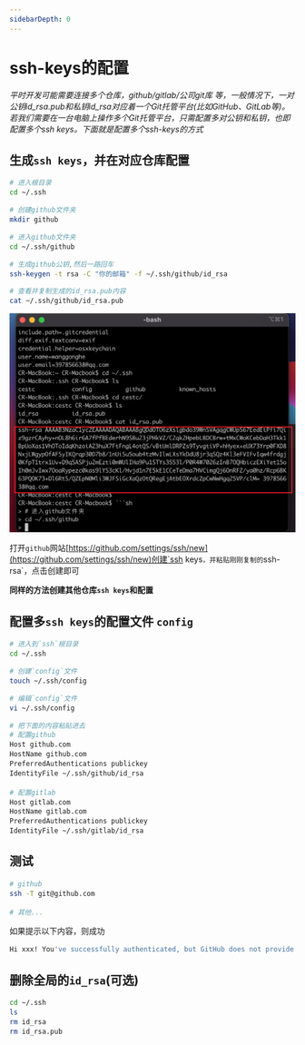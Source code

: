 ```yaml
---
sidebarDepth: 0
---
```


# ssh-keys的配置

*平时开发可能需要连接多个仓库，github/gitlab/公司git库 等，一般情况下，一对公钥id_rsa.pub和私钥id_rsa对应着一个Git托管平台(比如GitHub、GitLab等)。若我们需要在一台电脑上操作多个Git托管平台，只需配置多对公钥和私钥，也即配置多个ssh keys。下面就是配置多个ssh-keys的方式*

## 生成`ssh keys`，并在对应仓库配置
```sh
# 进入根目录
cd ~/.ssh
```
```sh
# 创建github文件夹
mkdir github
```
```sh
# 进入github文件夹
cd ~/.ssh/github
```
```sh
# 生成github公钥,然后一路回车
ssh-keygen -t rsa -C "你的邮箱" -f ~/.ssh/github/id_rsa
```
```sh
# 查看并复制生成的id_rsa.pub内容
cat ~/.ssh/github/id_rsa.pub
```
![ssh](./images/ssh/ssh.png)

打开`github`网站[https://github.com/settings/ssh/new](https://github.com/settings/ssh/new)创建`ssh keys`，并粘贴刚刚复制的`ssh-rsa`，点击创建即可

**同样的方法创建其他仓库`ssh keys`和配置**

## 配置多`ssh keys`的配置文件 `config`
```sh
# 进入到`ssh`根目录
cd ~/.ssh
```
```sh
# 创建`config`文件
touch ~/.ssh/config
```
```sh
# 编辑`config`文件
vi ~/.ssh/config
```
```sh
# 把下面的内容粘贴进去
# 配置github
Host github.com
HostName github.com
PreferredAuthentications publickey
IdentityFile ~/.ssh/github/id_rsa

# 配置gitlab
Host gitlab.com
HostName gitlab.com
PreferredAuthentications publickey
IdentityFile ~/.ssh/gitlab/id_rsa
```

## 测试
```sh
# github
ssh -T git@github.com

# 其他...
```
如果提示以下内容，则成功
```sh
Hi xxx! You've successfully authenticated, but GitHub does not provide shell access.
```

## 删除全局的`id_rsa`(可选)
```sh
cd ~/.ssh
ls
rm id_rsa
rm id_rsa.pub
```